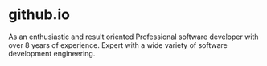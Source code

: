 # github.io
As an enthusiastic and result oriented Professional software developer with over 8 years of experience. Expert with a wide variety of software development engineering.
